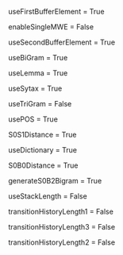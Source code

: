 useFirstBufferElement = True

enableSingleMWE = False

useSecondBufferElement = True

useBiGram = True

useLemma = True

useSytax = True

useTriGram = False

usePOS = True

S0S1Distance = True

useDictionary = True

S0B0Distance = True

generateS0B2Bigram = True

useStackLength = False

transitionHistoryLength1 = False

transitionHistoryLength3 = False

transitionHistoryLength2 = False

